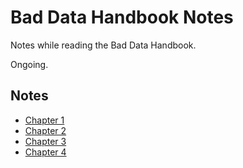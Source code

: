 # Bad Data Handbook Notes

Notes while reading the Bad Data Handbook.

Ongoing.

## Notes

* [Chapter 1](notes/01-what-is-bad-data)
* [Chapter 2](notes/02-does_this_data_smell_funny)
* [Chapter 3](#)
* [Chapter 4](notes/04-bad-data-lurking-in-plain-sight)